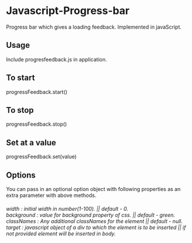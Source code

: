 # Javascript-Progress-bar
Progress bar which gives a loading feedback. Implemented in javaScript.

Usage
-----

Include progresfeedback.js in application.

To start
--------
progressFeedback.start()


To stop
-------
progressFeedback.stop()

Set at a value
---------------
progressFeedback.set(value)

Options
-------
You can pass in an optional option object with following properties as an extra parameter with above methods.<br />
<h6>
  width :  initial width in number(1-100). || default - 0.<br />
  background : value for background property of css. || default - green.<br />
  classNames : Any additional classNames for the element || default - null.<br />
  target : javascript object of a div to which the element is to be inserted || if not provided element will be inserted in body.<br />
</h6>
